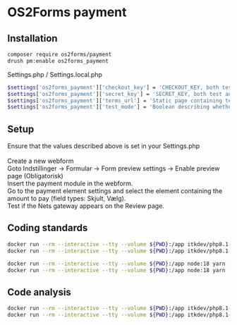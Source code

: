 # OS2Forms payment

## Installation

```sh
composer require os2forms/payment
drush pm:enable os2forms_payment
```

Settings.php / Settings.local.php

```sh
$settings['os2forms_payment']['checkout_key'] = 'CHECKOUT_KEY, both test and production, can be retrieved from Nets admin panel';
$settings['os2forms_payment']['secret_key'] = 'SECRET_KEY, both test and production, can be retrieved from Nets admin panel';
$settings['os2forms_payment']['terms_url'] = 'Static page containing terms and conditions';
$settings['os2forms_payment']['test_mode'] = 'Boolean describing whether the module is operated in test mode';
```

## Setup

Ensure that the values described above is set in your Settings.php\
\
Create a new webform\
Goto Indstillinger -> Formular -> Form preview settings -> Enable preview page (Obligatorisk)\
Insert the payment module in the webform.\
Go to the payment element settings and select the element containing the\
amount to pay (field types: Skjult, Vælg).\
Test if the Nets gateway appears on the Review page.

## Coding standards

```sh
docker run --rm --interactive --tty --volume ${PWD}:/app itkdev/php8.1-fpm:latest composer install
docker run --rm --interactive --tty --volume ${PWD}:/app itkdev/php8.1-fpm:latest composer coding-standards-check

docker run --rm --interactive --tty --volume ${PWD}:/app node:18 yarn --cwd /app install
docker run --rm --interactive --tty --volume ${PWD}:/app node:18 yarn --cwd /app coding-standards-check
```

## Code analysis

```sh
docker run --rm --interactive --tty --volume ${PWD}:/app itkdev/php8.1-fpm:latest composer install
docker run --rm --interactive --tty --volume ${PWD}:/app itkdev/php8.1-fpm:latest composer code-analysis
```
